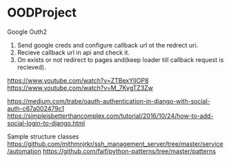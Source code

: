 # OODProject

Google Outh2

1. Send google creds and configure callback url ot the redrect uri.
2. Recieve callback url in api and check it.
3. On exists or not redirect to pages and(keep loader till callback request is recieved).

https://www.youtube.com/watch?v=ZTBexYIIOP8
https://www.youtube.com/watch?v=M_7KvgTZ3Zw

https://medium.com/trabe/oauth-authentication-in-django-with-social-auth-c67a002479c1
https://simpleisbetterthancomplex.com/tutorial/2016/10/24/how-to-add-social-login-to-django.html



Sample structure classes
https://github.com/mithmnjrkr/ssh_management_server/tree/master/service/automation
https://github.com/faif/python-patterns/tree/master/patterns
